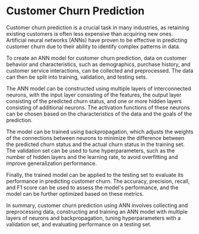 # Customer Churn Prediction

Customer churn prediction is a crucial task in many industries, as retaining existing customers is often less expensive than acquiring new ones. Artificial neural networks (ANNs) have proven to be effective in predicting customer churn due to their ability to identify complex patterns in data.

To create an ANN model for customer churn prediction, data on customer behavior and characteristics, such as demographics, purchase history, and customer service interactions, can be collected and preprocessed. The data can then be split into training, validation, and testing sets.

The ANN model can be constructed using multiple layers of interconnected neurons, with the input layer consisting of the features, the output layer consisting of the predicted churn status, and one or more hidden layers consisting of additional neurons. The activation functions of these neurons can be chosen based on the characteristics of the data and the goals of the prediction.

The model can be trained using backpropagation, which adjusts the weights of the connections between neurons to minimize the difference between the predicted churn status and the actual churn status in the training set. The validation set can be used to tune hyperparameters, such as the number of hidden layers and the learning rate, to avoid overfitting and improve generalization performance.

Finally, the trained model can be applied to the testing set to evaluate its performance in predicting customer churn. The accuracy, precision, recall, and F1 score can be used to assess the model's performance, and the model can be further optimized based on these metrics.

In summary, customer churn prediction using ANN involves collecting and preprocessing data, constructing and training an ANN model with multiple layers of neurons and backpropagation, tuning hyperparameters with a validation set, and evaluating performance on a testing set.
